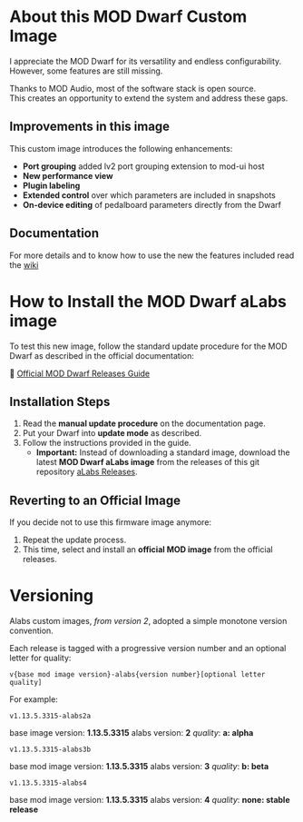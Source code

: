 # About this MOD Dwarf Custom Image

I appreciate the MOD Dwarf for its versatility and endless configurability.  
However, some features are still missing.  

Thanks to MOD Audio, most of the software stack is open source.  
This creates an opportunity to extend the system and address these gaps.  

## Improvements in this image

This custom image introduces the following enhancements:

- **Port grouping** added lv2 port grouping extension to mod-ui host
- **New performance view**  
- **Plugin labeling**  
- **Extended control** over which parameters are included in snapshots  
- **On-device editing** of pedalboard parameters directly from the Dwarf  

## Documentation

For more details and to know how to use the new the features included read the [wiki](https://github.com/sejerpz/alabs-mod-custom-images/wiki)

# How to Install the MOD Dwarf aLabs image

To test this new image, follow the standard update procedure for the MOD Dwarf as described in the official documentation:

🔗 [Official MOD Dwarf Releases Guide](https://wiki.mod.audio/wiki/Releases)

## Installation Steps

1. Read the **manual update procedure** on the documentation page.  
2. Put your Dwarf into **update mode** as described.  
3. Follow the instructions provided in the guide.  
   - **Important:** Instead of downloading a standard image, download the latest **MOD Dwarf aLabs image** from the releases of this git repository [aLabs Releases](https://github.com/sejerpz/alabs-mod-custom-images/releases).

## Reverting to an Official Image

If you decide not to use this firmware image anymore:

1. Repeat the update process.  
2. This time, select and install an **official MOD image** from the official releases.

# Versioning

Alabs custom images, _from version 2_, adopted a simple monotone version convention.

Each release is tagged with a progressive version number and an optional letter for quality:

`v{base mod image version}-alabs{version number}[optional letter quality]`

For example:

`v1.13.5.3315-alabs2a`

base image version: **1.13.5.3315**
alabs version: **2**
_quality_: **a: alpha**

`v1.13.5.3315-alabs3b`

base mod image version: **1.13.5.3315**
alabs version: **3**
_quality_: **b: beta**

`v1.13.5.3315-alabs4`

base mod image version: **1.13.5.3315**
alabs version: **4**
_quality_: **none: stable release**
